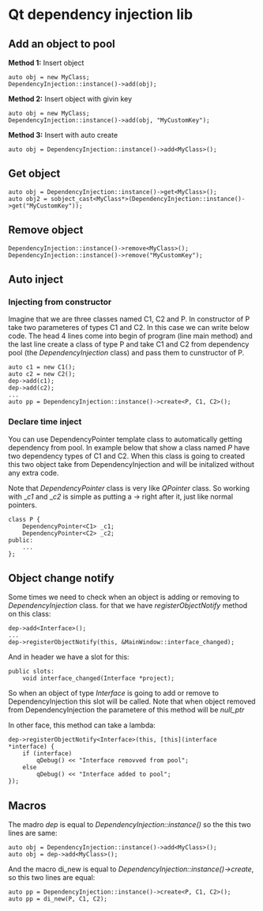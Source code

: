 # Qt dependency injection lib

## Add an object to pool
__Method 1:__ Insert object
```
auto obj = new MyClass;
DependencyInjection::instance()->add(obj);
```
__Method 2:__ Insert object with givin key
```
auto obj = new MyClass;
DependencyInjection::instance()->add(obj, "MyCustomKey");
```

__Method 3:__ Insert with auto create
```
auto obj = DependencyInjection::instance()->add<MyClass>();
```

## Get object
```
auto obj = DependencyInjection::instance()->get<MyClass>();
auto obj2 = sobject_cast<MyClass*>(DependencyInjection::instance()->get("MyCustomKey"));
```

## Remove object
```
DependencyInjection::instance()->remove<MyClass>();
DependencyInjection::instance()->remove("MyCustomKey");
```

## Auto inject
### Injecting from constructor
Imagine that we are three classes named C1, C2 and P. In constructor of P take two parameteres of types C1 and C2. In this case we can write below code. The head 4 lines come into begin of program (line main method) and the last line create a class of type P and take C1 and C2 from dependency pool (the _DependencyInjection_ class) and pass them to cunstructor of P.
```
auto c1 = new C1();
auto c2 = new C2();
dep->add(c1);
dep->add(c2);
...
auto pp = DependencyInjection::instance()->create<P, C1, C2>();
```

### Declare time inject
You can use DependencyPointer template class to automatically getting dependency from pool. In example below that show a class named _P_ have two dependency types of C1 and C2. When this class is going to created this two object take from DependencyInjection and will be initalized without any extra code. 

Note that _DependencyPointer_ class is very like _QPointer_ class. So working with __c1_ and __c2_ is simple as putting a -> right after it, just like normal pointers.

```
class P {
    DependencyPointer<C1> _c1;
    DependencyPointer<C2> _c2;
public:
    ...    
};
```

## Object change notify

Some times we need to check when an object is adding or removing to _DependencyInjection_ class. for that we have _registerObjectNotify_ method on this class:
```
dep->add<Interface>();
...
dep->registerObjectNotify(this, &MainWindow::interface_changed);
```
And in header we have a slot for this:
```
public slots:
	void interface_changed(Interface *project);
```
So when an object of type _Interface_ is going to add or remove to DependencyInjection this slot will be called. Note that when object removed from DependencyInjection the parametere of this method will be _null_ptr_

In other face, this method can take a lambda:
```
dep->registerObjectNotify<Interface>(this, [this](interface *interface) {
	if (interface)
		qDebug() << "Interface removved from pool";
	else
		qDebug() << "Interface added to pool";
});
```

## Macros
The madro _dep_ is equal to _DependencyInjection::instance()_ so the this two lines are same:
```
auto obj = DependencyInjection::instance()->add<MyClass>();
auto obj = dep->add<MyClass>();
```

And the macro di_new is equal to _DependencyInjection::instance()->create_, so this two lines are equal:
```
auto pp = DependencyInjection::instance()->create<P, C1, C2>();
auto pp = di_new(P, C1, C2);
```